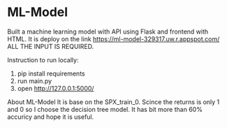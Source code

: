# ML-Model
Built a machine learning model with API using Flask and frontend with HTML.
It is deploy on the link https://ml-model-329317.uw.r.appspot.com/
ALL THE INPUT IS REQUIRED.

Instruction to run locally:
1. pip install requirements
2. run main.py
3. open http://127.0.0.1:5000/

About ML-Model
It is base on the SPX_train_0. Scince the returns is only 1 and 0 so I choose the decision tree model.
It has bit more than 60% accuricy and hope it is useful.

